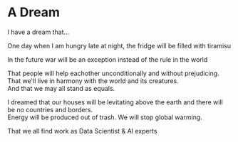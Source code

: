 # A Dream

I have a dream that...

One day when I am hungry late at night, the fridge will be filled with tiramisu

In the future war will be an exception instead of the rule in the world

That people will help eachother unconditionally and without prejudicing.
<br>
That we'll live in harmony with the world and its creatures.
<br>
And that we may all stand as equals.
<br>

I dreamed that our houses will be levitating above the earth and there will be no countries and borders.  
Energy will be produced out of trash. We will stop global warming.  

That we all find work as Data Scientist & AI experts